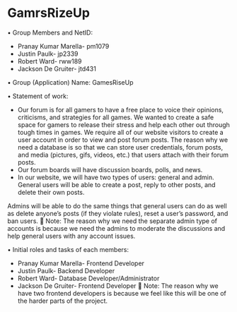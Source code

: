 # GamrsRizeUp

•	Group Members and NetID:
  -	Pranay Kumar Marella- pm1079
  -	Justin Paulk- jp2339
  -	Robert Ward- rww189
  -	Jackson De Gruiter- jtd431
  
•	Group (Application) Name: GamesRiseUp

•	Statement of work:
  - Our forum is for all gamers to have a free place to voice their opinions, criticisms, and strategies for all games. We wanted to create a safe space for gamers to  release their stress and help each other out through tough times in games. We require all of our website visitors to create a user account in order to view and post forum posts. The reason why we need a database is so that we can store user credentials, forum posts, and media (pictures, gifs, videos, etc.) that users attach with their forum posts. 
  -	Our forum boards will have discussion boards, polls, and news.
  -	In our website, we will have two types of users: general and admin. General users will be able to create a post, reply to other posts, and delete their own posts. 
 
Admins will be able to do the same things that general users can do as well as delete anyone’s posts (if they violate rules), reset a user’s password, and ban users. 
	Note: The reason why we need the separate admin type of accounts is because we need the admins to moderate the discussions and help general users with any account issues.

•	Initial roles and tasks of each members:
  -	Pranay Kumar Marella- Frontend Developer
  -	Justin Paulk- Backend Developer
  -	Robert Ward- Database Developer/Administrator 
  -	Jackson De Gruiter- Frontend Developer
	Note: The reason why we have two frontend developers is because we feel like this will be one of the harder parts of the project. 
